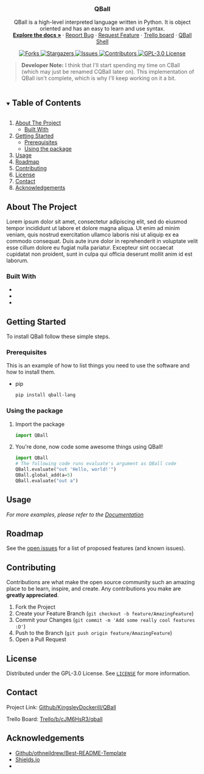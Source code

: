 <br />
<p align="center">
   <!-- LOGO HERE -->
   <h3 align="center">QBall</h3>
  
  <p align="center">
    QBall is a high-level interpreted language written in Python. It is object oriented and has an easy to learn and use syntax.
    <br />
    <a href="https://github.com/KingsleyDockerill/QBall/blob/master/documentation.md" rel="help"><strong>Explore the docs »</strong></a>
    ·
    <a href="https://github.com/KingsleyDockerill/QBall/issues" rel="next">Report Bug</a>
    ·
    <a href="https://github.com/KingsleyDockerill/QBall/issues" rel="next">Request Feature</a>
    ·
    <a href="https://trello.com/b/cJM6HsR3/qball" rel="external">Trello board</a>
    ·
    <a href="https://repl.it/@qballlang/QBall" rel="external">QBall Shell</a>
  </p>
  
   <p align="center">
    <a href="https://github.com/KingsleyDockerill/QBall/network/members">
      <img alt="Forks" src="https://img.shields.io/github/forks/KingsleyDockerill/QBall.svg?style=for-the-badge">
    </a>
    <a href="https://github.com/KingsleyDockerill/QBall/stargazers">
      <img alt="Stargazers" src="https://img.shields.io/github/stars/KingsleyDockerill/QBall.svg?style=for-the-badge">
    </a>
    <a href="https://github.com/KingsleyDockerill/QBall/issues">
      <img alt="Issues" src="https://img.shields.io/github/issues/KingsleyDockerill/QBall.svg?style=for-the-badge">
    </a>
    <a href="https://github.com/KingsleyDockerill/QBall/graphs/contributors">
      <img alt="Contributors" src="https://img.shields.io/github/contributors/KingsleyDockerill/QBall.svg?style=for-the-badge">
    </a>
    <a href="https://github.com/KingsleyDockerill/QBall/blob/master/LICENSE">
      <img alt="GPL-3.0 License" src="https://img.shields.io/github/license/KingsleyDockerill/QBall.svg?style=for-the-badge">
    </a>

  </p>
</p>

> __Developer Note:__ I think that I'll start spending my time on CBall (which may just be renamed CQBall later on). This implementation of QBall isn't complete, which is why I'll keep working on it a bit.

<!-- TABLE OF CONTENTS -->
<details open="open">
  <summary><h2 style="display: inline-block">Table of Contents</h2></summary>
  <ol>
    <li>
      <a href="#about-the-project">About The Project</a>
      <ul>
        <li><a href="#built-with">Built With</a></li>
      </ul>
    </li>
    <li>
      <a href="#getting-started">Getting Started</a>
      <ul>
        <li><a href="#prerequisites">Prerequisites</a></li>
        <li><a href="#using-the-package">Using the package</a></li>
      </ul>
    </li>
    <li><a href="#usage">Usage</a></li>
    <li><a href="#roadmap">Roadmap</a></li>
    <li><a href="#contributing">Contributing</a></li>
    <li><a href="#license">License</a></li>
    <li><a href="#contact">Contact</a></li>
    <li><a href="#acknowledgements">Acknowledgements</a></li>
  </ol>
</details>

<!-- ABOUT THE PROJECT -->
## About The Project

Lorem ipsum dolor sit amet, consectetur adipiscing elit, sed do eiusmod tempor incididunt ut labore et dolore magna aliqua. Ut enim ad minim veniam, quis nostrud exercitation ullamco laboris nisi ut aliquip ex ea commodo consequat. Duis aute irure dolor in reprehenderit in voluptate velit esse cillum dolore eu fugiat nulla pariatur. Excepteur sint occaecat cupidatat non proident, sunt in culpa qui officia deserunt mollit anim id est laborum.

### Built With

* []()
* []()
* []()

<!-- GETTING STARTED -->
## Getting Started

To install QBall follow these simple steps.

### Prerequisites

This is an example of how to list things you need to use the software and how to install them.

* pip

  ```sh
  pip install qball-lang
  ```

### Using the package

1. Import the package

   ```py
   import QBall
   ```

2. You're done, now code some awesome things using QBall!

   ```py
   import QBall
   # The following code runs evaluate's argument as QBall code
   QBall.evaluate("out 'Hello, world!'")
   QBall.global_add(a=5)
   QBall.evaluate("out a")
   ```

<!-- USAGE EXAMPLES -->
## Usage

_For more examples, please refer to the [Documentation](https://github.com/KingsleyDockerill/QBall/blob/master/documentation.md)_



<!-- ROADMAP -->
## Roadmap

See the [open issues](hhttps://github.com/KingsleyDockerill/QBall/issues) for a list of proposed features (and known issues).

<!-- CONTRIBUTING -->
## Contributing

Contributions are what make the open source community such an amazing place to be learn, inspire, and create. Any contributions you make are **greatly appreciated**.

1. Fork the Project
2. Create your Feature Branch (`git checkout -b feature/AmazingFeature`)
3. Commit your Changes (`git commit -m 'Add some really cool features :D'`)
4. Push to the Branch (`git push origin feature/AmazingFeature`)
5. Open a Pull Request

<!-- LICENSE -->
## License

Distributed under the GPL-3.0 License. See [`LICENSE`](https://github.com/KingsleyDockerill/QBall/blob/master/LICENSE) for more information.

<!-- CONTACT -->
## Contact

Project Link: [Github/KingsleyDockerill/QBall](https://github.com/KingsleyDockerill/QBall)

Trello Board: [Trello/b/cJM6HsR3/qball](https://trello.com/b/cJM6HsR3/qball)

<!-- ACKNOWLEDGEMENTS -->
## Acknowledgements

* [Github/othneildrew/Best-README-Template](https://github.com/othneildrew/Best-README-Template "-An awesome README template to jumpstart your projects!")
* [Shields.io](https://shields.io/ "Quality metadata badges for open source projects.")
* []()

<!-- MARKDOWN LINKS & IMAGES -->

